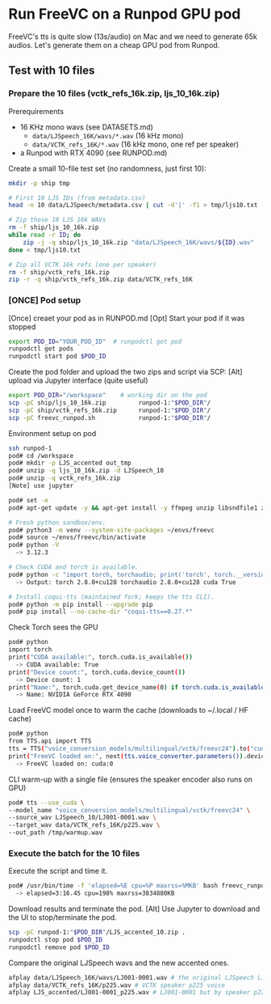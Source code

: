 # Run FreeVC on a Runpod GPU pod 

FreeVC's tts is quite slow (13s/audio) on Mac and we need to generate 65k audios.
Let's generate them on a cheap GPU pod from Runpod.

## Test with 10 files

###  Prepare the 10 files (vctk_refs_16k.zip, ljs_10_16k.zip)

Prerequirements
- 16 KHz mono wavs (see DATASETS.md)
  - `data/LJSpeech_16K/wavs/*.wav` (16 kHz mono)
  - `data/VCTK_refs_16K/*.wav` (16 kHz mono, one ref per speaker)
- a Runpod with RTX 4090 (see RUNPOD.md)

Create a small 10-file test set (no randomness, just first 10):
```bash
mkdir -p ship tmp

# First 10 LJS IDs (from metadata.csv)
head -n 10 data/LJSpeech/metadata.csv | cut -d'|' -f1 > tmp/ljs10.txt

# Zip those 10 LJS 16k WAVs
rm -f ship/ljs_10_16k.zip
while read -r ID; do
    zip -j -q ship/ljs_10_16k.zip "data/LJSpeech_16K/wavs/${ID}.wav"
done < tmp/ljs10.txt

# Zip all VCTK 16k refs (one per speaker)
rm -f ship/vctk_refs_16k.zip
zip -r -q ship/vctk_refs_16k.zip data/VCTK_refs_16K
```

### [ONCE] Pod setup

[Once] creaet your pod as in RUNPOD.md
[Opt] Start your pod if it was stopped
```bash
export POD_ID="YOUR_POD_ID"  # runpodctl get pod
runpodctl get pods
runpodctl start pod $POD_ID
```

Create the pod folder and upload the two zips and script via SCP:
[Alt] upload via Jupyter interface (quite useful)
```bash
export POD_DIR="/workspace"    # working dir on the pod
scp -pC ship/ljs_10_16k.zip         runpod-1:"$POD_DIR"/
scp -pC ship/vctk_refs_16k.zip      runpod-1:"$POD_DIR"/
scp -pC freevc_runpod.sh            runpod-1:"$POD_DIR"/
```

Environment setup on pod
```bash
ssh runpod-1
pod# cd /workspace
pod# mkdir -p LJS_accented out_tmp
pod# unzip -q ljs_10_16k.zip -d LJSpeech_10
pod# unzip -q vctk_refs_16k.zip
[Note] use jupyter

pod# set -e
pod# apt-get update -y && apt-get install -y ffmpeg unzip libsndfile1 zip time

# Fresh python sandbox/env. 
pod# python3 -m venv --system-site-packages ~/envs/freevc
pod# source ~/envs/freevc/bin/activate
pod# python -V
  -> 3.12.3

# Check CUDA and torch is available.
pod# python -c "import torch, torchaudio; print('torch', torch.__version__, 'torchaudio', torchaudio.__version__, 'cuda', torch.cuda.is_available())"
  -> Output: torch 2.8.0+cu128 torchaudio 2.8.0+cu128 cuda True

# Install coqui-tts (maintained fork; keeps the tts CLI).
pod# python -m pip install --upgrade pip
pod# pip install --no-cache-dir "coqui-tts==0.27.*"
```

Check Torch sees the GPU
```bash
pod# python
import torch
print("CUDA available:", torch.cuda.is_available())
  -> CUDA available: True
print("Device count:", torch.cuda.device_count())
  -> Device count: 1
print("Name:", torch.cuda.get_device_name(0) if torch.cuda.is_available() else "cpu")
  -> Name: NVIDIA GeForce RTX 4090
```

Load FreeVC model once to warm the cache (downloads to ~/.local / HF cache)
```bash
pod# python
from TTS.api import TTS
tts = TTS("voice_conversion_models/multilingual/vctk/freevc24").to("cuda")
print("FreeVC loaded on:", next(tts.voice_converter.parameters()).device)
  -> FreeVC loaded on: cuda:0
```

CLI warm-up with a single file (ensures the speaker encoder also runs on GPU)
```bash
pod# tts --use_cuda \
--model_name "voice_conversion_models/multilingual/vctk/freevc24" \
--source_wav LJSpeech_10/LJ001-0001.wav \
--target_wav data/VCTK_refs_16K/p225.wav \
--out_path /tmp/warmup.wav
```

### Execute the batch for the 10 files

Execute the script and time it.
```bash
pod# /usr/bin/time -f 'elapsed=%E cpu=%P maxrss=%MKB' bash freevc_runpod.sh
  -> elapsed=3:16.45 cpu=198% maxrss=3834880KB
```

Download results and terminate the pod.
[Alt] Use Jupyter to download and the UI to stop/terminate the pod.
```bash
scp -pC runpod-1:"$POD_DIR"/LJS_accented_10.zip .
runpodctl stop pod $POD_ID
runpodctl remove pod $POD_ID
```

Compare the original LJSpeech wavs and the new accented ones.
```bash
afplay data/LJSpeech_16K/wavs/LJ001-0001.wav # the original LJSpeech LJ001-0001 audio
afplay data/VCTK_refs_16K/p225.wav # VCTK speaker p225 voice
afplay LJS_accented/LJ001-0001_p225.wav # LJ001-0001 but by speaker p225 from VCTK
```
